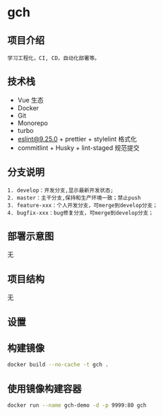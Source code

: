 # gch

## 项目介绍

```
学习工程化，CI, CD，自动化部署等。
```

## 技术栈

- Vue 生态
- Docker
- Git
- Monorepo
- turbo
- eslint@9.25.0 + prettier + stylelint 格式化
- commitlint + Husky + lint-staged 规范提交

## 分支说明

```
1. develop：开发分支,显示最新开发状态;
2. master：主干分支,保持和生产环境一致；禁止push
3. feature-xxx：个人开发分支，可merge到develop分支；
4. bugfix-xxx：bug修复分支，可merge到develop分支；
```

## 部署示意图

无

## 项目结构

无

## 设置

## 构建镜像

```bash
docker build --no-cache -t gch .
```

## 使用镜像构建容器

```bash
docker run --name gch-demo -d -p 9999:80 gch
```
